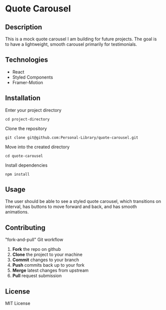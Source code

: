 # Quote Carousel

## Description

This is a mock quote carousel I am building for future projects. The goal is to have a lightweight, smooth carousel primarily for testimonials.

## Technologies

- React
- Styled Components
- Framer-Motion

## Installation

Enter your project directory

`cd project-directory`

Clone the repository

`git clone git@github.com:Personal-Library/quote-carousel.git`

Move into the created directory

`cd quote-carousel`

Install dependencies

`npm install`

## Usage

The user should be able to see a styled quote carousel, which transitions on interval, has buttons to move forward and back, and has smooth animations.

## Contributing

"fork-and-pull" Git workflow

1. **Fork** the repo on github
2. **Clone** the project to your machine
3. **Commit** changes to your branch
4. **Push** commits back up to your fork
5. **Merge** latest changes from upstream
6. **Pull** request submission

## License

MIT License
